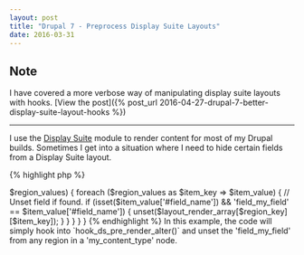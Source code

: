 ```yaml
---
layout: post
title: "Drupal 7 - Preprocess Display Suite Layouts"
date: 2016-03-31
---
```

## Note

I have covered a more verbose way of manipulating display suite layouts with
hooks. [View the post]({% post_url 2016-04-27-drupal-7-better-display-suite-layout-hooks %})

---

I use the [Display Suite](https://www.drupal.org/project/ds) module to render
content for most of my Drupal builds. Sometimes I get into a situation where
I need to hide certain fields from a Display Suite layout. 

{% highlight php %}
<?php

/**
 * Implements hook_ds_pre_render_alter().
 *
 * @param $layout_render_array
 *   The render array
 * @param $context
 *   An array with the context that is being rendered. Available keys are
 *   - entity
 *   - entity_type
 *   - bundle
 *   - view_mode
 * @param array $vars
 *   All variables available for render. You can use this to add css classes.
 */
function my_theme_ds_pre_render_alter(&$layout_render_array, $context, &$vars) {
  
  // Check node type.
  if ('my_content_type' == $context['bundle'] && 'node' == $context['entity_type'])  {
    // Check for field.
    if (!isset($vars['field_my_field'][0]) || !$vars['field_my_field'][0]['value']) {
      // Loop through DS layouts to find field.
      foreach ($layout_render_array as $region_key => $region_values) {
        foreach ($region_values as $item_key => $item_value) {
          // Unset field if found.
          if (isset($item_value['#field_name']) && 'field_my_field' == $item_value['#field_name']) {
            unset($layout_render_array[$region_key][$item_key]);
          }
        }
      }
    }
    
  }

{% endhighlight %}

In this example, the code will simply hook into `hook_ds_pre_render_alter()` and
unset the 'field_my_field' from any region in a 'my_content_type' node.
